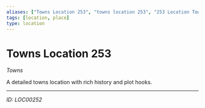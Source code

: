 ```yaml
---
aliases: ["Towns Location 253", "towns location 253", "253 Location Towns"]
tags: [location, place]
type: location
---
```


# Towns Location 253

*Towns*

A detailed towns location with rich history and plot hooks.

---
*ID: LOC00252*